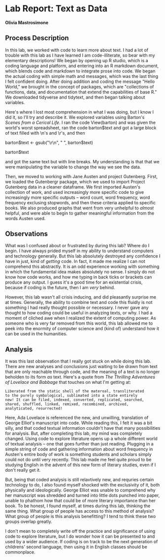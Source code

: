 # Lab Report: Text as Data
#### Olivia Mastrosimone 
## Process Description 
In this lab, we worked with code to learn more about text. I had a lot of trouble with this lab as I have learned I am code-illiterate, so bear with my elementary descriptions! We began by opening up R studio, which is a coding language and platform, and entering into an R markdown document, which blends code and markdown to integrate prose into code. We began the actual coding with simple math and messages, which was the last thing I felt confident doing. After doing addition and coding the message "Hello World," we brought in the concept of packages, which are "collections of functions, data, and documentation that extend the capabilities of base R." We downloaded tidyverse and tidytext, and then began talking about variables. 

Here's where I lost most comprehension in what I was doing, but I know I did it, so I'll try and describe it. We explored variables using Barton's *Scenes from a Cerical Life*. I ran the code View(barton) and was given the world's worst spreadsheet, ran the code barton$text and got a large block of text filled with \n's and \r's, and then

barton$text <- gsub("\r\n", " ", barton$text) 

barton$text

and got the same text but with line breaks. My understanding is that that we were manipulating the variable to change the way we see the data. 

Then, we moved to working with Jane Austen and project Gutenberg. First, we loaded the Gutenbergr package, which we used to import Project Gutenberg data in a cleaner dataframe. We first imported Austen's collection of work, and used increasingly more specific code to give increasingly more specific outputs – word count, word frequency, word frequency exclusing stopwords, and then these criteria applied to specific books. We also produced graphs that went from very unhelpful to *almost* helpful, and were able to begin to gather meaningful information from the words Austen used. 

## Observations 
What was I confused about or frustrated by during this lab? Where do I begin. I have always prided myself in my ability to understand computers and technology generally. But this lab absolutely destroyed any confidence I have in just, kind of *getting* code. In fact, it made me realize I can not comprehend this abstractly. It is an odd experience working with something in which the fundamental idea makes absolutely no sense. I simply do not know how code works, and how me typing in back ticks or brackets can produce any output. I guess it's a good time for an existential crisis, because if coding is the future, then I am *very* behind. 

However, this lab wasn't all crisis inducing, and did pleasantly surprise me at times. Generally, the ability to combine text and code this fluidly is not something I had really thought possible or necessary. I never gave any thought to how coding could be useful in analyzing texts, or why. I had a moment of cliched awe when I realized the extent of computing power. As someone who is very far removed from this world, this lab allowed me to peek into the enormity of computer science and (kind of) understand how it can be used in the humanities. 

## Analysis
It was this last observation that I really got stuck on while doing this lab. There are new analyses and conclusions just waiting to be drawn from text that are only reachable through code, and the meaning of a text is no longer beholden to its form *as* text. Here's a quote from *The Thrilling Adventures of Lovelace and Babbage* that touches on what I'm getting at: 

	Liberated from the static shell of the materoal, transliterated 
	to the purely symbological, sublimated into a state entirely 
	new! It can be filed, indexed, converted, replicated, searched, 
	shared, shuffled, linked, remixed, recombined, archived, 
	analyticated, resurrected!
	
Here, Ada Lovelace is referenced the new, and unwilling, translation of George Elliot's manuscript into code. While reading this, I felt it was a bit silly, and that coded textual information couldn't have that many possibilities for analysis. But, after completing this lab, my mind was completely changed. Using code to explore literature opens up a whole different world of textual analysis – one that goes further than just reading. Plugging in a simple string of code and gathering information about word frequency in Austen's entire body of work is something students and scholars simply could not do until very recently. This lab made me feel quite proud to be studying English in the advent of this new form of literary studies, even if I don't really get it. 

But, being that coded analysis is still relavtively new, and requries certain technology to do, I also found myself shocked with the exclusivity of it, both physically and ideologically. George Elliot was unable to comprehend why her manuscript was shredded and turned into little dots punched into paper, unable to phathom how that could be of more literary importance than her book. To be honest, I found myself, at times during this lab, thinking the same thing. What group of people has access to this method of analysis? What group of people is this analysis benefitting? I tend to think these two groups overlap greatly. 

I don't mean to completely write off the practice and significance of using code to explore literature, but I do wonder how it can be presented to and used by a wider audience. If coding is on track to be the next generation of childrens' second language, then using it in English classes should be commonplace. 